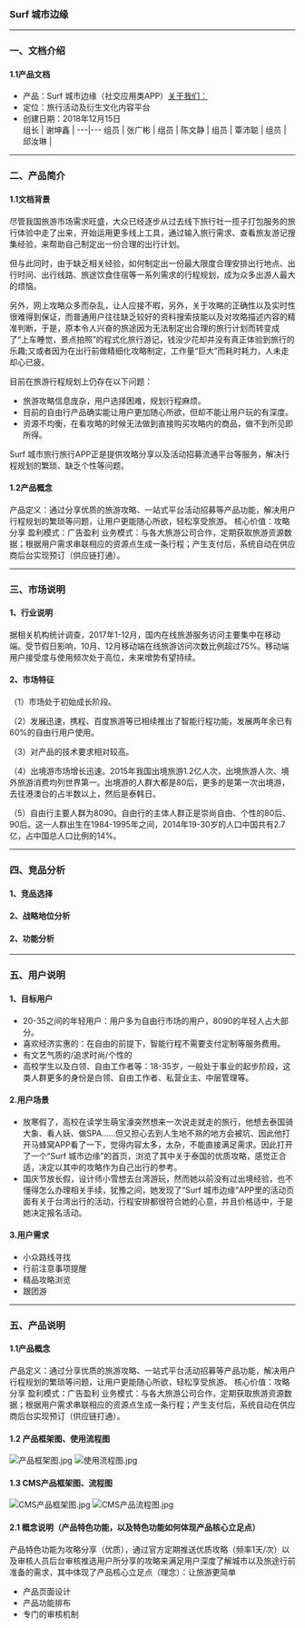### Surf 城市边缘
 ***
### 一、文档介绍
####     1.1产品文档
* 产品：Surf 城市边缘（社交应用类APP）[关于我们：](https://mp.weixin.qq.com/s?__biz=MzIxOTE3MjE2OA==&mid=2653600437&idx=1&sn=bf165629ce20bfd4579d47de675e3680&pass_ticket=KriLa9yhlT3uLIaiUDbEas9ajfgMTWmyztePAVmMts8%3D) 
* 定位：旅行活动及衍生文化内容平台<br>
* 创建日期：2018年12月15日<br>
组长 | 谢坤鑫 |
---|---
组员 | 张广彬 |
组员 | 陈文静 |
组员 | 覃沛聪 |
组员 | 邱汝琳 |

***
### 二、产品简介
####     1.1文档背景
尽管我国旅游市场需求旺盛，大众已经逐步从过去线下旅行社一揽子打包服务的旅行体验中走了出来，开始运用更多线上工具，通过输入旅行需求、查看旅友游记搜集经验，来帮助自己制定出一份合理的出行计划。

但与此同时，由于缺乏相关经验，如何制定出一份最大限度合理安排出行地点、出行时间、出行线路、旅途饮食住宿等一系列需求的行程规划，成为众多出游人最大的烦恼。

另外，网上攻略众多而杂乱，让人应接不暇，另外，关于攻略的正确性以及实时性很难得到保证，而普通用户往往缺乏较好的资料搜索技能以及对攻略描述内容的精准判断，于是，原本令人兴奋的旅途因为无法制定出合理的旅行计划而转变成了“上车睡觉，景点拍照”的程式化旅行游记，钱没少花却并没有真正体验到旅行的乐趣;又或者因为在出行前做精细化攻略制定，工作量“巨大”而耗时耗力，人未走却心已疲。

目前在旅游行程规划上仍存在以下问题：

* 旅游攻略信息庞杂，用户选择困难，规划行程麻烦。
* 目前的自由行产品确实能让用户更加随心所欲，但却不能让用户玩的有深度。
* 资源不均衡，在看攻略的时候无法做到直接购买攻略内的商品，做不到所见即所得。

Surf 城市旅行旅行APP正是提供攻略分享以及活动招募流通平台等服务，解决行程规划的繁琐、缺乏个性等问题。

####     1.2产品概念
产品定义：通过分享优质的旅游攻略、一站式平台活动招募等产品功能，解决用户行程规划的繁琐等问题，让用户更能随心所欲，轻松享受旅游。
核心价值：攻略分享
盈利模式：广告盈利
业务模式：与各大旅游公司合作，定期获取旅游资源数据；根据用户需求串联相应的资源点生成一条行程；产生支付后，系统自动在供应商后台实现预订（供应链打通）。
***  
### 三、市场说明
####  1、行业说明
据相关机构统计调查，2017年1-12月，国内在线旅游服务访问主要集中在移动端。受节假日影响，10月、12月移动端在线旅游访问次数比例超过75%。移动端用户接受度与使用频次处于高位，未来增势有望持续。

####  2、市场特征
（1）市场处于初始成长阶段。

（2）发展迅速，携程、百度旅游等已相续推出了智能行程功能，发展两年余已有60%的自由行用户使用。

（3）对产品的技术要求相对较高。

（4）出境游市场增长迅速。2015年我国出境旅游1.2亿人次，出境旅游人次、境外旅游消费均列世界第一。出境游的人群大都是80后，更多的是第一次出境游，去往港澳台的占半数以上，然后是泰韩日。

（5）自由行主要人群为8090。自由行的主体人群正是崇尚自由、个性的80后、90后。这一人群出生在1984-1995年之间，2014年19-30岁的人口中国共有2.7亿，占中国总人口比例的14%。
***
### 四、竞品分析
####  1、竞品选择


####  2、战略地位分析

####  2、功能分析
***

### 五、用户说明
####  1、目标用户
* 20-35之间的年轻用户：用户多为自由行市场的用户，8090的年轻人占大部分。
* 喜欢经济实惠的：在自由的前提下，智能行程不需要支付定制等服务费用。
* 有文艺气质的/追求时尚/个性的
* 高校学生以及白领、自由工作者等：18-35岁，一般处于事业的起步阶段，这类人群更多的身份是白领、自由工作者、私营业主、中层管理等。

#### 2.用户场景
* 放寒假了，高校在读学生萌宝濠突然想来一次说走就走的旅行，他想去泰国骑大象、看人妖、做SPA......但又担心去到人生地不熟的地方会被坑、因此他打开马蜂窝APP看了一下，觉得内容太多，太杂，不能直接满足需求。因此打开了一个“Surf 城市边缘”的首页，浏览了其中关于泰国的优质攻略，感觉正合适，决定以其中的攻略作为自己出行的参考。
* 国庆节放长假，设计师小雪想去台湾游玩，然而她以前没有过出境经验，也不懂得怎么办理相关手续，犹豫之间，她发现了“Surf 城市边缘”APP里的活动页面有关于台湾出行的活动，行程安排都很符合她的心意，并且价格适中，于是她决定报名活动。
 
#### 3.用户需求
* 小众路线寻找
* 行前注意事项提醒
* 精品攻略浏览
* 跟团游
***   


### 五、产品说明
#### 1.1产品概念
产品定义：通过分享优质的旅游攻略、一站式平台活动招募等产品功能，解决用户行程规划的繁琐等问题，让用户更能随心所欲，轻松享受旅游。
核心价值：攻略分享
盈利模式：广告盈利
业务模式：与各大旅游公司合作，定期获取旅游资源数据；根据用户需求串联相应的资源点生成一条行程；产生支付后，系统自动在供应商后台实现预订（供应链打通）。
#### 1.2 产品框架图、使用流程图
![产品框架图.jpg](https://i.loli.net/2018/12/18/5c1876e9ac65d.jpg)
![使用流程图.jpg](https://i.loli.net/2018/12/18/5c1876e9ae0ad.jpg)
#### 1.3 CMS产品框架图、流程图
![CMS产品框架图.jpg](https://i.loli.net/2018/12/18/5c1876e9aa9c0.jpg)
![CMS产品流程图.jpg](https://i.loli.net/2018/12/18/5c1876e9afe13.jpg)
#### 2.1 概念说明（产品特色功能，以及特色功能如何体现产品核心立足点）
产品特色功能为攻略分享（优质），通过官方定期推送优质攻略（频率1天/次）以及审核人员后台审核推选用户所分享的攻略来满足用户深度了解城市以及旅途行前准备的需求，其中体现了产品核心立足点（理念）：让旅游更简单
* 产品页面设计
* 产品功能排布
* 专门的审核机制



